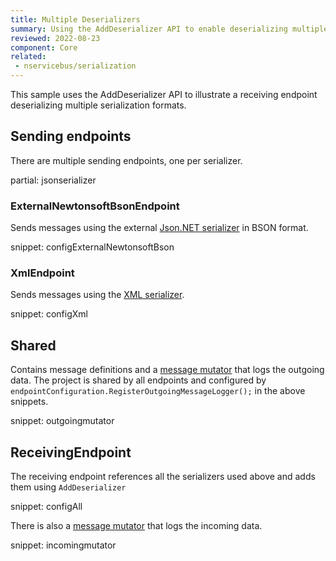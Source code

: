 ```yaml
---
title: Multiple Deserializers
summary: Using the AddDeserializer API to enable deserializing multiple formats.
reviewed: 2022-08-23
component: Core
related:
 - nservicebus/serialization
---
```



This sample uses the AddDeserializer API to illustrate a receiving endpoint deserializing multiple serialization formats.


## Sending endpoints

There are multiple sending endpoints, one per serializer.

partial: jsonserializer

### ExternalNewtonsoftBsonEndpoint

Sends messages using the external [Json.NET serializer](/nservicebus/serialization/newtonsoft.md) in BSON format.

snippet: configExternalNewtonsoftBson


### XmlEndpoint

Sends messages using the [XML serializer](/nservicebus/serialization/xml.md).

snippet: configXml


## Shared

Contains message definitions and a [message mutator](/nservicebus/pipeline/message-mutators.md) that logs the outgoing data. The project is shared by all endpoints and configured by `endpointConfiguration.RegisterOutgoingMessageLogger();` in the above snippets.

snippet: outgoingmutator


## ReceivingEndpoint

The receiving endpoint references all the serializers used above and adds them using `AddDeserializer`

snippet: configAll

There is also a [message mutator](/nservicebus/pipeline/message-mutators.md) that logs the incoming data.

snippet: incomingmutator
